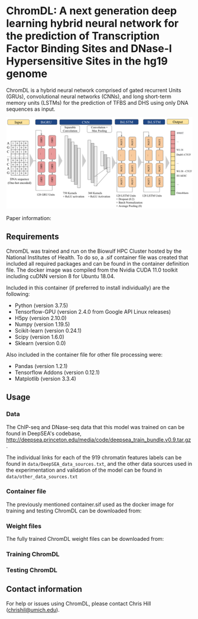 # ChromDL: A next generation deep learning hybrid neural network for the prediction of Transcription Factor Binding Sites and DNase-I Hypersensitive Sites in the hg19 genome
ChromDL is a hybrid neural network comprised of gated recurrent Units (GRUs), convolutional neural networks (CNNs), and long short-term memory units (LSTMs) for the prediction of TFBS and DHS using only DNA sequences as input.

![model image](ChromDL_vis.png)

Paper information: 

## Requirements
ChromDL was trained and run on the Biowulf HPC Cluster hosted by the National Institutes of Health. To do so, a .sif container file was created that included all required packages and can be found in the container definition file. The docker image was compiled from the Nvidia CUDA 11.0 toolkit including cuDNN version 8 for Ubuntu 18.04.

Included in this container (if preferred to install individually) are the following:
- Python (version 3.7.5)
- Tensorflow-GPU (version 2.4.0 from Google API Linux releases)
- H5py (version 2.10.0)
- Numpy (version 1.19.5)
- Scikit-learn (version 0.24.1)
- Scipy (version 1.6.0)
- Sklearn (version 0.0)

Also included in the container file for other file processing were:
- Pandas (version 1.2.1)
- Tensorflow Addons (version 0.12.1)
- Matplotlib (version 3.3.4)

## Usage
### Data
The ChIP-seq and DNase-seq data that this model was trained on can be found in DeepSEA's codebase, <http://deepsea.princeton.edu/media/code/deepsea_train_bundle.v0.9.tar.gz>.

The individual links for each of the 919 chromatin features labels can be found in `data/DeepSEA_data_sources.txt`, and the other data sources used in the experimentation and validation of the model can be found in `data/other_data_sources.txt`

### Container file
The previously mentioned container.sif used as the docker image for training and testing ChromDL can be downloaded from:

### Weight files
The fully trained ChromDL weight files can be downloaded from:

### Training ChromDL

### Testing ChromDL

## Contact information
For help or issues using ChromDL, please contact Chris Hill (chrishil@umich.edu).
